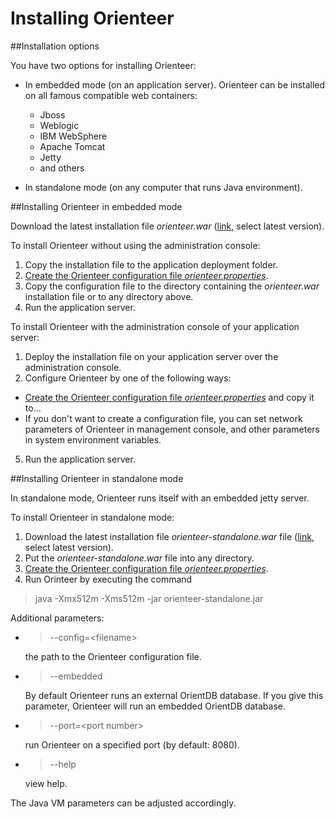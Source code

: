 # Installing Orienteer

##Installation options

You have two options for installing Orienteer:
* In embedded mode (on an application server).   Orienteer can be installed on all famous compatible web containers:
  * Jboss
  * Weblogic
  * IBM WebSphere
  * Apache Tomcat
  * Jetty
  * and others


* In standalone mode (on any computer that runs Java environment).


##Installing Orienteer in embedded mode


Download the latest installation file *orienteer.war* ([link](https://github.com/OrienteerDW/Orienteer/releases), select latest version).

To install Orienteer without using the administration console:
1. Copy the installation file to the  application deployment folder.
2. [Create the Orienteer configuration file *orienteer.properties*](https://orienteer.gitbooks.io/orienteer/content/editing_the_orienteer_configuration_file.html).
3. Copy the configuration file to the directory containing the *orienteer.war* installation file or to any directory above.
4. Run the application server.

To install Orienteer with the administration console of your application server:
1. Deploy the installation file on your application server over the administration console.
2. Configure Orienteer by one of the following ways:
  * [Create the Orienteer configuration file *orienteer.properties*](https://orienteer.gitbooks.io/orienteer/content/editing_the_orienteer_configuration_file.html) and copy it to...
  * If you don't want to create a configuration file, you can set network parameters of Orienteer in management console, and other parameters in system environment variables. 
5. Run the application server.


##Installing Orienteer in standalone mode

In standalone mode, Orienteer runs itself with an embedded jetty server.

To install Orienteer in standalone mode:
1. Download the latest installation file *orienteer-standalone.war* file ([link](https://github.com/OrienteerDW/Orienteer/releases), select latest version).
2. Put the *orienteer-standalone.war* file into any directory.
3. [Create the Orienteer configuration file *orienteer.properties*](https://orienteer.gitbooks.io/orienteer/content/editing_the_orienteer_configuration_file.html).
4. Run Orinteer by executing the command  
>java -Xmx512m -Xms512m -jar orienteer-standalone.jar

 Additional parameters:
 * >--config=&lt;filename&gt;
   
    the path to the Orienteer configuration file.
 * >--embedded
   
    By default Orienteer runs an external OrientDB database. If you give this parameter, Orienteer will run an embedded OrientDB database.
  * >--port=&lt;port number&gt;
  
    run Orienteer on a specified port (by default: 8080).
 * >--help
   
    view help.
 
 The Java VM parameters can be adjusted accordingly.